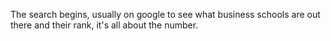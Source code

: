 The search begins, usually on google to see what business schools are out there and their rank, it's all about the number. 
